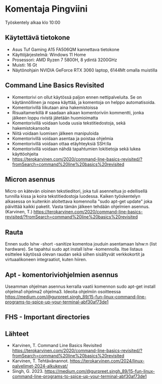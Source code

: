 # Komentaja Pingviini
Työskentely alkaa klo 10:00

## Käytettävä tietokone
- Asus Tuf Gaming A15 FA506QM kannettava tietokone
- Käyttöjärjestelmä: Windows 11 Home
- Prosessori: AMD Ryzen 7 5800H, 8 ydintä 3200GHz
- Muisti: 16 Gt
- Näytönohjain NVIDIA GeForce RTX 3060 laptop, 6144Mt omalla muistilla

## Command Line Basics Revisited
- Komentorivi on ollut käytössä paljon ennen nettipalveluita. Se on käytännöllinen ja nopea käyttää, ja komentoja on helppo automatisoida.
- Komentorivillä liikutaan aina hakemistoissa
- Risuaitamerkillä # saadaan aikaan komentoriviin kommentti, jonka jälkeen loppu rivistä jätetään huomioimatta
- Komentorivillä voidaan luoda uusia tekstitiedostoja, sekä hakemistokansoita
- Niitä voidaan luomisen jälkeen manipuloida
- Komentorivillä voidaan asentaa ja poistaa ohjelmia
- Komentorivillä voidaan ottaa etäyhteyksiä SSH:lla
- Komentorivillä voidaan nähdä tapahtumien lokitietoja sekä lukea käyttöohjeita
- https://terokarvinen.com/2020/command-line-basics-revisited/?fromSearch=command%20line%20basics%20revisited

## Micron asennus
Micro on kätevän oloinen tekstieditori, joka tuli asenneltua jo edellisellä tunnilla kissa ja koira tekstitiedostoja luodessa. Kaiken työskentelyn alkasessa on kuitenkin aloitettava komennolla "sudo apt-get update" joka päivittää kaikki paketit. Vasta tämän jälkeen tehdään ohjelmien asennus. (Karvinen, T.) https://terokarvinen.com/2020/command-line-basics-revisited/?fromSearch=command%20line%20basics%20revisited



## Rauta
Ennen sudo lshw -short -sanitize komentoa jouduin asentamaan lshw:n (list hardware). Se tapahtui sudo apt install lshw -komennolla. Itse listaus esittelee käytössä olevan raudan sekä siihen sisältyvät verkkokortit ja virtuaalikoneen integraatiot, kuten hiiren.



## Apt - komentoriviohjelmien asennus
Useamman ohjelman asennus kerralla vaatii komennon sudo apt-get install ohjelma1 ohjelma2 ohjelma3. Ideoita ohjelmiin osoitteessa https://medium.com/@gurpreet.singh_89/15-fun-linux-command-line-programs-to-spice-up-your-terminal-abf30af73de1






## FHS - Important directories

## Lähteet
- Karvinen, T. Command Line Basics Revisited https://terokarvinen.com/2020/command-line-basics-revisited/?fromSearch=command%20line%20basics%20revisited
- Karvinen, T. Tehtävänannot. https://terokarvinen.com/2024/linux-palvelimet-2024-alkukevat/
- Singh, G. 2023. https://medium.com/@gurpreet.singh_89/15-fun-linux-command-line-programs-to-spice-up-your-terminal-abf30af73de1
